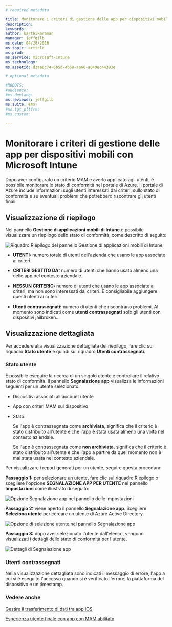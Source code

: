 ```yaml
---
# required metadata

title: Monitorare i criteri di gestione delle app per dispositivi mobili con Microsoft Intune | Microsoft Intune
description:
keywords:
author: karthikaraman
manager: jeffgilb
ms.date: 04/28/2016
ms.topic: article
ms.prod:
ms.service: microsoft-intune
ms.technology:
ms.assetid: d3aa6c74-6b5d-4b50-aa66-a040ec44393e

# optional metadata

#ROBOTS:
#audience:
#ms.devlang:
ms.reviewer: jeffgilb
ms.suite: ems
#ms.tgt_pltfrm:
#ms.custom:

---
```


# Monitorare i criteri di gestione delle app per dispositivi mobili con Microsoft Intune
Dopo aver configurato un criterio MAM e averlo applicato agli utenti, è possibile monitorare lo stato di conformità nel portale di Azure. Il portale di Azure include informazioni sugli utenti interessati dai criteri, sullo stato di conformità e su eventuali problemi che potrebbero riscontrare gli utenti finali.
## Visualizzazione di riepilogo
Nel pannello **Gestione di applicazioni mobili di Intune** è possibile visualizzare un riepilogo dello stato di conformità, come descritto di seguito:


![Riquadro Riepilogo del pannello Gestione di applicazioni mobili di Intune](../media/mam-azure-portal-user-status-summary.png)

-   **UTENTI:** numero totale di utenti dell'azienda che usano le app associate ai criteri.

-   **CRITERI GESTITO DA:** numero di utenti che hanno usato almeno una delle app nel contesto aziendale.

-   **NESSUN CRITERIO:** numero di utenti che usano le app associate ai criteri, ma non sono interessati dai criteri.  È consigliabile aggiungere questi utenti ai criteri.

- **Utenti contrassegnati:** numero di utenti che riscontrano problemi. Al momento sono indicati come **utenti contrassegnati** solo gli utenti con dispositivi jailbroken..


## Visualizzazione dettagliata
Per accedere alla visualizzazione dettagliata del riepilogo, fare clic sul riquadro **Stato utente** e quindi sul riquadro **Utenti contrassegnati**.

### Stato utente
È possibile eseguire la ricerca di un singolo utente e controllare il relativo stato di conformità. Il pannello **Segnalazione app** visualizza le informazioni seguenti per un utente selezionato:
- Dispositivi associati all'account utente
- App con criteri MAM sul dispositivo
- Stato:

  Se l'app è contrassegnata come **archiviata**, significa che il criterio è stato distribuito all'utente e che l'app è stata usata almeno una volta nel contesto aziendale.

  Se l'app è contrassegnata come **non archiviata**, significa che il criterio è stato distribuito all'utente e che l'app a partire da quel momento non è mai stata usata nel contesto aziendale.

Per visualizzare i report generati per un utente, seguire questa procedura:

**Passaggio 1:**  per selezionare un utente, fare clic sul riquadro Riepilogo o scegliere l'opzione **SEGNALAZIONE APP PER UTENTE** nel pannello **Impostazioni** come illustrato di seguito:

![Opzione Segnalazione app nel pannello delle impostazioni](../media/mam-azure-portal-app-reporting-by-user-settings-blade.png)

**Passaggio 2:** viene aperto il pannello **Segnalazione app**. Scegliere **Seleziona utente** per cercare un utente di Azure Active Directory.

![Opzione di selezione utente nel pannello Segnalazione app](../media/mam-azure-portal-app-reporting-select-user.png)

**Passaggio 3:** dopo aver selezionato l'utente dall'elenco, vengono visualizzati i dettagli dello stato di conformità per l'utente.

![Dettagli di Segnalazione app](../media/mam-azure-portal-app-reporting-by-user.png)
### Utenti contrassegnati
Nella visualizzazione dettagliata sono indicati il messaggio di errore, l'app a cui si è eseguito l'accesso quando si è verificato l'errore, la piattaforma del dispositivo e un timestamp.  

### Vedere anche
[Gestire il trasferimento di dati tra app iOS](manage-data-transfer-between-ios-apps-with-microsoft-intune.md)

[Esperienza utente finale con app con MAM abilitato](end-user-experience-for-mam-enabled-apps-with-microsoft-intune.md)


<!--HONumber=May16_HO1-->


